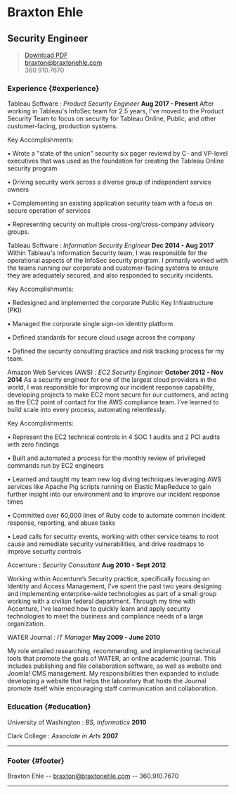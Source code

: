 # Braxton Ehle
## Security Engineer

> [Download PDF](resume.pdf)  
> [braxton@braxtonehle.com](mailto:braxton@braxtonehle.com)  
> 360.910.7670

### Experience {#experience}

Tableau Software
: *Product Security Engineer*
  __Aug 2017 - Present__
  After working in Tableau's InfoSec team for 2.5 years, I've moved to the Product Security Team to focus on security for Tableau Online, Public, and other customer-facing, production systems.

  Key Accomplishments:

  • Wrote a "state of the union" security six pager reviewd by C- and VP-level executives that was
  used as the foundation for creating the Tableau Online security program

  • Driving security work across a diverse group of independent service owners

  • Complementing an existing application security team with a focus on secure operation of services

  • Representing security on multiple cross-org/cross-company advisory groups.

Tableau Software
: *Information Security Engineer*
  __Dec 2014 - Aug 2017__
  Within Tableau's Information Security team, I was responsible for the operational aspects of the InfoSec security program. I primarily worked with the teams running our corporate and customer-facing systems to ensure they are adequately secured, and also responded to security incidents.

  Key Accomplishments:

  • Redesigned and implemented the corporate Public Key Infrastructure (PKI)

  • Managed the corporate single sign-on identity platform

  • Defined standards for secure cloud usage across the company

  • Defined the security consulting practice and risk tracking process for my team.

Amazon Web Services (AWS)
: *EC2 Security Engineer*
  __October 2012 - Nov 2014__
  As a security engineer for one of the largest cloud providers in the world, I was responsible for improving our incident response capability, developing projects to make EC2 more secure for our customers, and acting as the EC2 point of contact for the AWS compliance team. I’ve learned to build scale into every process, automating relentlessly.

  Key Accomplishments:

  • Represent the EC2 technical controls in 4 SOC 1 audits and 2 PCI audits with zero findings

  • Built and automated a process for the monthly review of privileged commands run by EC2 engineers

  • Learned and taught my team new log diving techniques leveraging AWS services like Apache Pig scripts running on Elastic MapReduce to gain further insight into our environment and to improve our incident response times

  • Committed over 60,000 lines of Ruby code to automate common incident response, reporting, and abuse tasks

  • Lead calls for security events, working with other service teams to root cause and remediate security vulnerabilities, and drive roadmaps to improve security controls

Accenture
: *Security Consultant*
  __Aug 2010 - Sept 2012__

  Working within Accenture’s Security practice, specifically focusing on Identity and Access Management, I’ve spent the past two years designing and implementing enterprise-wide technologies as part of a small group working with a civilian federal department. Through my time with Accenture, I’ve learned how to quickly learn and apply security technologies to meet the business and compliance needs of a large organization.

WATER Journal
: *IT Manager*
  __May 2009 - June 2010__

  My role entailed researching, recommending, and implementing technical tools that promote the goals of WATER, an online academic journal. This includes publishing and file collaboration software, as well as website and Joomla! CMS management. My responsibilities then expanded to include developing a website that helps the laboratory that hosts the Journal promote itself while encouraging staff communication and collaboration.

### Education {#education}
  University of Washington
  : *BS, Informatics*
    __2010__

  Clark College
  : *Associate in Arts*
    __2007__
    
------

### Footer {#footer}

Braxton Ehle -- [braxton@braxtonehle.com](mailto:braxton@braxtonehle.com) -- 360.910.7670

------

